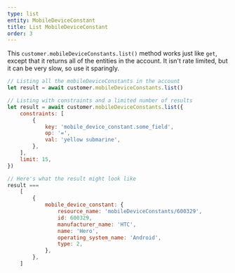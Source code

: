 ```yaml
---
type: list
entity: MobileDeviceConstant
title: List MobileDeviceConstant
order: 3
---
```


This `customer.mobileDeviceConstants.list()` method works just like `get`, except that it returns all of the entities in the account. It isn't rate limited, but it can be very slow, so use it sparingly.

```javascript
// Listing all the mobileDeviceConstants in the account
let result = await customer.mobileDeviceConstants.list()

// Listing with constraints and a limited number of results
let result = await customer.mobileDeviceConstants.list({
    constraints: [
        {
            key: 'mobile_device_constant.some_field',
            op: '=',
            val: 'yellow submarine',
        },
    ],
    limit: 15,
})

// Here's what the result might look like
result ===
    [
        {
            mobile_device_constant: {
                resource_name: 'mobileDeviceConstants/600329',
                id: 600329,
                manufacturer_name: 'HTC',
                name: 'Hero',
                operating_system_name: 'Android',
                type: 2,
            },
        },
    ]
```
